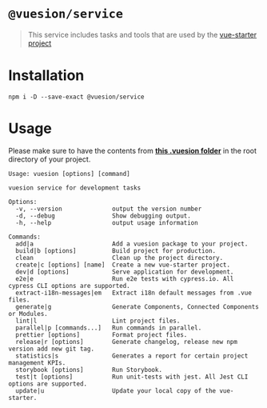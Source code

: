 # `@vuesion/service`

> This service includes tasks and tools that are used by the [vue-starter project](https://github.com/devCrossNet/vue-starter)

# Installation

```
npm i -D --save-exact @vuesion/service
```

# Usage

Please make sure to have the contents from **[this .vuesion folder](https://github.com/devCrossNet/vue-starter/tree/master/.vuesion)** in the root directory of your project.

```
Usage: vuesion [options] [command]

vuesion service for development tasks

Options:
  -v, --version              output the version number
  -d, --debug                Show debugging output.
  -h, --help                 output usage information

Commands:
  add|a                      Add a vuesion package to your project.
  build|b [options]          Build project for production.
  clean                      Clean up the project directory.
  create|c [options] [name]  Create a new vue-starter project.
  dev|d [options]            Serve application for development.
  e2e|e                      Run e2e tests with cypress.io. All cypress CLI options are supported.
  extract-i18n-messages|em   Extract i18n default messages from .vue files.
  generate|g                 Generate Components, Connected Components or Modules.
  lint|l                     Lint project files.
  parallel|p [commands...]   Run commands in parallel.
  prettier [options]         Format project files.
  release|r [options]        Generate changelog, release new npm version add new git tag.
  statistics|s               Generates a report for certain project management KPIs.
  storybook [options]        Run Storybook.
  test|t [options]           Run unit-tests with jest. All Jest CLI options are supported.
  update|u                   Update your local copy of the vue-starter.

```
